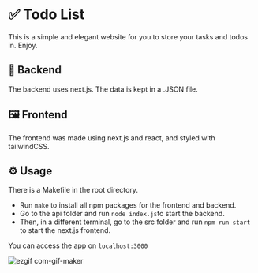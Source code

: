 # ✅ Todo List

This is a simple and elegant website for you to store your tasks and todos in. Enjoy.

## 🔌 Backend

The backend uses next.js. The data is kept in a .JSON file.

## 🖼 Frontend

The frontend was made using next.js and react, and styled with tailwindCSS.

## ⚙️ Usage

There is a Makefile in the root directory.
- Run `make` to install all npm packages for the frontend and backend.
- Go to the api folder and run `node index.js`to start the backend.
- Then, in a different terminal, go to the src folder and run `npm run start` to start the next.js frontend.

You can access the app on `localhost:3000`

![ezgif com-gif-maker](https://user-images.githubusercontent.com/58333462/193413778-e43e39cd-8757-409e-9883-a396d53cde58.gif)
